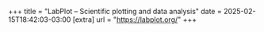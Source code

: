 +++
title = "LabPlot – Scientific plotting and data analysis"
date = 2025-02-15T18:42:03-03:00
[extra]
url = "https://labplot.org/"
+++
